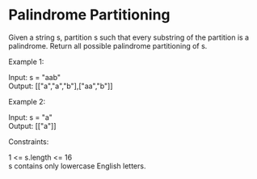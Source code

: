 # Palindrome Partitioning

Given a string s, partition s such that every substring of the partition is a palindrome. Return all possible palindrome partitioning of s.

Example 1:

Input: s = "aab"\
Output: [["a","a","b"],["aa","b"]]

Example 2:

Input: s = "a"\
Output: [["a"]]

Constraints:

1 <= s.length <= 16\
s contains only lowercase English letters.
